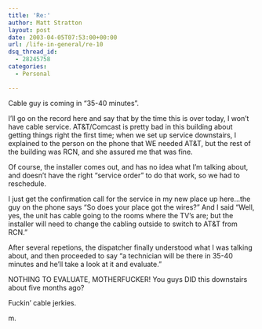 ```yaml
---
title: 'Re:'
author: Matt Stratton
layout: post
date: 2003-04-05T07:53:00+00:00
url: /life-in-general/re-10
dsq_thread_id:
  - 28245758
categories:
  - Personal

---
```

Cable guy is coming in &#8220;35-40 minutes&#8221;.

I&#8217;ll go on the record here and say that by the time this is over today, I won&#8217;t have cable service. AT&T/Comcast is pretty bad in this building about getting things right the first time; when we set up service downstairs, I explained to the person on the phone that WE needed AT&T, but the rest of the building was RCN, and she assured me that was fine.

Of course, the installer comes out, and has no idea what I&#8217;m talking about, and doesn&#8217;t have the right &#8220;service order&#8221; to do that work, so we had to reschedule.

I just get the confirmation call for the service in my new place up here&#8230;the guy on the phone says &#8220;So does your place got the wires?&#8221; And I said &#8220;Well, yes, the unit has cable going to the rooms where the TV&#8217;s are; but the installer will need to change the cabling outside to switch to AT&T from RCN.&#8221;

After several repetions, the dispatcher finally understood what I was talking about, and then proceeded to say &#8220;a technician will be there in 35-40 minutes and he&#8217;ll take a look at it and evaluate.&#8221;

NOTHING TO EVALUATE, MOTHERFUCKER! You guys DID this downstairs about five months ago?

Fuckin&#8217; cable jerkies.

m.